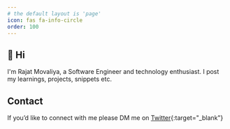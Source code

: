 ```yaml
---
# the default layout is 'page'
icon: fas fa-info-circle
order: 100
---
```


## 👋 Hi

I'm Rajat Movaliya, a Software Engineer and technology enthusiast. I post my learnings, projects, snippets etc. 

## Contact
If you’d like to connect with me please DM me on [Twitter](https://twitter.com/rajatmovaliya){:target="_blank"}